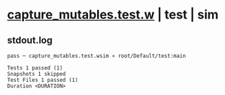 # [capture_mutables.test.w](../../../../../tests/valid/capture_mutables.test.w) | test | sim

## stdout.log
```log
pass ─ capture_mutables.test.wsim » root/Default/test:main

Tests 1 passed (1)
Snapshots 1 skipped
Test Files 1 passed (1)
Duration <DURATION>
```

